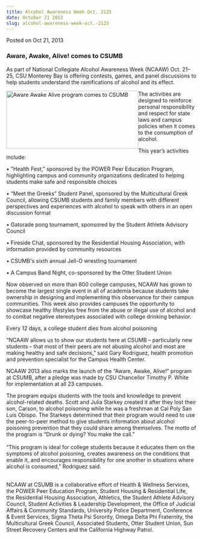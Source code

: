 ```yaml
---
title: Alcohol Awareness Week Oct. 2125
date: October 21 2013
slug: alcohol-awareness-week-oct.-2125
---
```





<span class="date">Posted on Oct 21, 2013    </span>
<h3>Aware, Awake, Alive! comes to CSUMB</h3>
<p>As part of National Collegiate Alcohol Awareness Week (NCAAW)
Oct. 21&#x2013;25, CSU Monterey Bay is offering contests, games, and panel
discussions to help students understand the ramifications of
alcohol and its effect.</p>
<p><img alt="Aware Awake Alive program comes to CSUMB" src="http://news.csumb.edu/sites/default/files/65/attachments/news/images/for_web.png" style="float:left; width:350px; height:153px">The activities are
designed to reinforce personal responsibility and respect for state
laws and campus policies when it comes to the consumption of
alcohol.</img></p>
<p>This year&#x2019;s activities include:</p>
<p>&#x2022; &quot;Health Fest,&#x201D; sponsored by the POWER Peer Education Program,
highlighting campus and community organizations dedicated to
helping students make safe and responsible choices</p>
<p>&#x2022; &#x201C;Meet the Greeks&#x201D; Student Panel, sponsored by the
Multicultural Greek Council, allowing CSUMB students and family
members with different perspectives and experiences with alcohol to
speak with others in an open discussion format</p>
<p>&#x2022; Gatorade pong tournament, sponsored by the Student Athlete
Advisory Council</p>
<p>&#x2022; Fireside Chat, sponsored by the Residential Housing
Association, with information provided by community resources</p>
<p>&#x2022; CSUMB&apos;s sixth annual Jell-O wrestling tournament</p>
<p>&#x2022; A Campus Band Night, co-sponsored by the Otter Student
Union</p>
<p>Now observed on more than 800 college campuses, NCAAW has grown
to become the largest single event in all of academia because
students take ownership in designing and implementing this
observance for their campus communities. This week also provides
campuses the opportunity to showcase healthy lifestyles free from
the abuse or illegal use of alcohol and to combat negative
stereotypes associated with college drinking behavior.</p>
<p class="pullquote">Every 12 days, a college student dies from
alcohol poisoning</p>
<p>&#x201C;NCAAW allows us to show our students here at CSUMB &#x2013;
particularly new students &#x2013; that most of their peers are not
abusing alcohol and most are making healthy and safe decisions,&#x201D;
said Gary Rodriguez, health promotion and prevention specialist for
the Campus Health Center.</p>
<p>NCAAW 2013 also marks the launch of the &#x201C;Aware, Awake, Alive!&#x201D;
program at CSUMB, after a pledge was made by CSU Chancellor Timothy
P. White for implementation at all 23 campuses.</p>
<p>The program equips students with the tools and knowledge to
prevent alcohol-related deaths. Scott and Julia Starkey created it
after they lost their son, Carson, to alcohol poisoning while he
was a freshman at Cal Poly San Luis Obispo. The Starkeys determined
that their program would need to use the peer-to-peer method to
give students information about alcohol poisoning prevention that
they could share among themselves. The motto of the program is
&#x201C;Drunk or dying? You make the call.&#x201D;<br>
<br>
&#x201C;This program is ideal for college students because it educates
them on the symptoms of alcohol poisoning, creates awareness on the
conditions that enable it, and encourages responsibility for one
another in situations where alcohol is consumed,&#x201D; Rodriguez
said.</br></br></p>
<p class="small">NCAAW at CSUMB is a collaborative effort of Health
&amp; Wellness Services, the POWER Peer Education Program, Student
Housing &amp; Residential Life, the Residential Housing
Association, Athletics, the Student Athlete Advisory Council,
Student Activities &amp; Leadership Development, the Office of
Judicial Affairs &amp; Community Standards, University Police
Department, Conference &amp; Event Services, Sigma Theta Psi
Sorority, Omega Delta Phi Fraternity, the Multicultural Greek
Council, Associated Students, Otter Student Union, Sun Street
Recovery Centers and the California Highway Patrol.<br>
&#xA0;</br></p>





